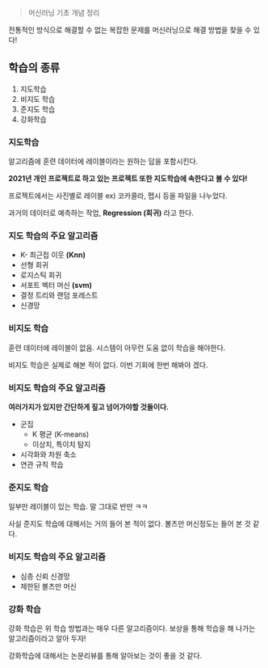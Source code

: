 > 머신러닝 기초 개념 정리

전통적인 방식으로 해결할 수 없는 복잡한 문제를 머신러닝으로 해결 방법을 찾을 수 있다!

## 학습의 종류

1. 지도학습
2. 비지도 학습
3. 준지도 학습
4. 강화학습

### 지도학습

알고리즘에 훈련 데이터에 레이블이라는 원하는 답을 포함시킨다.

**2021년 개인 프로젝트로 하고 있는 프로젝트 또한 지도학습에 속한다고 볼 수 있다!**

프로젝트에서는 사진별로 레이블 ex) 코카콜라, 펩시 등을 파일을 나누었다.

과거의 데이터로 예측하는 작업, **Regression (회귀)** 라고 한다.

### 지도 학습의 주요 알고리즘

- K- 최근접 이웃 **(Knn)**
- 선형 회귀
- 로지스틱 회귀
- 서포트 벡터 머신 **(svm)**
- 결정 트리와 랜덤 포레스트
- 신경망

### 비지도 학습

훈련 데이터에 레이블이 없음. 시스템이 아무런 도움 없이 학습을 해야한다.

비지도 학습은 실제로 해본 적이 없다. 이번 기회에 한번 해봐야 겠다.

### 비지도 학습의 주요 알고리즘

**여러가지가 있지만 간단하게 짚고 넘어가야할 것들이다.**

- 군집
    - K 평균 (K-means)
    - 이상치, 특이치 탐지
- 시각화와 차원 축소
- 연관 규칙 학습

### 준지도 학습

일부만 레이블이 있는 학습. 말 그대로 반만 ㅋㅋ

사실 준지도 학습에 대해서는 거의 들어 본 적이 없다. 볼츠만 머신정도는 들어 본 것 같다.

### 비지도 학습의 주요 알고리즘

- 심층 신뢰 신경망
- 제한된 볼츠만 머신

### 강화 학습

강화 학습은 위 학습 방법과는 매우 다른 알고리즘이다. 보상을 통해 학습을 해 나가는 알고리즘이라고 알아 두자!

강화학습에 대해서는 논문리뷰를 통해 알아보는 것이 좋을 것 같다.